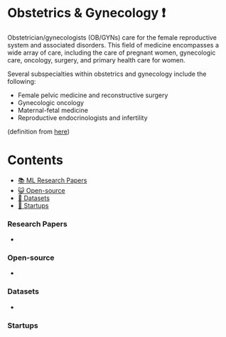 # Obstetrics & Gynecology :heavy_exclamation_mark:
Obstetrician/gynecologists (OB/GYNs) care for the female reproductive system and associated disorders. This field of medicine encompasses a wide array of care, including the care of pregnant women, gynecologic care, oncology, surgery, and primary health care for women.

Several subspecialties within obstetrics and gynecology include the following:

* Female pelvic medicine and reconstructive surgery
* Gynecologic oncology
* Maternal-fetal medicine
* Reproductive endocrinologists and infertility

(definition from [here](https://www.sgu.edu/blog/medical/ultimate-list-of-medical-specialties/))

# Contents 
- [:books: ML Research Papers](#research-papers)
- [:smiley_cat: Open-source](#open-source)
- [:notebook: Datasets](#datasets)
- [:eyes: Startups](#startups)

### Research Papers
- 
### Open-source
- 
### Datasets
- 
### Startups
